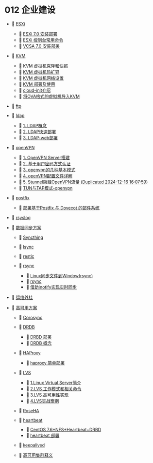 # 012 企业建设

* 📑 [ESXi](012%20企业建设/ESXi.md)

  * 📄 [ESXi 7.0 安装部署](012%20企业建设/ESXi/ESXi%207.0%20安装部署.md)
  * 📄 [ESXi 控制台常用命令](012%20企业建设/ESXi/ESXi%20控制台常用命令.md)
  * 📄 [VCSA 7.0 安装部署](012%20企业建设/ESXi/VCSA%207.0%20安装部署.md)
* 📑 [KVM](012%20企业建设/KVM.md)

  * 📄 [KVM 虚拟机克隆和快照](012%20企业建设/KVM/KVM%20虚拟机克隆和快照.md)
  * 📄 [KVM 虚拟机热扩容](012%20企业建设/KVM/KVM%20虚拟机热扩容.md)
  * 📄 [KVM 虚拟机网络设置](012%20企业建设/KVM/KVM%20虚拟机网络设置.md)
  * 📄 [KVM 部署及使用](012%20企业建设/KVM/KVM%20部署及使用.md)
  * 📄 [cloud-init介绍 ](012%20企业建设/KVM/cloud-init介绍%20.md)
  * 📄 [将OVA格式的虚拟机导入KVM](012%20企业建设/KVM/将OVA格式的虚拟机导入KVM.md)
* 📄 [ftp](012%20企业建设/ftp.md)
* 📑 [ldap](012%20企业建设/ldap.md)

  * 📄 [1. LDAP概念](012%20企业建设/ldap/1.%20LDAP概念.md)
  * 📄 [2. LDAP快速部署](012%20企业建设/ldap/2.%20LDAP快速部署.md)
  * 📄 [3. LDAP-web部署](012%20企业建设/ldap/3.%20LDAP-web部署.md)
* 📑 [openVPN](012%20企业建设/openVPN.md)

  * 📄 [1. OpenVPN Server搭建](012%20企业建设/openVPN/1.%20OpenVPN%20Server搭建.md)
  * 📄 [2. 基于用户密码方式认证](012%20企业建设/openVPN/2.%20基于用户密码方式认证.md)
  * 📄 [3. openvpn的几种基本模式](012%20企业建设/openVPN/3.%20openvpn的几种基本模式.md)
  * 📄 [4. openVPN配置文件详解](012%20企业建设/openVPN/4.%20openVPN配置文件详解.md)
  * 📄 [5. Stunnel隐藏OpenVPN流量 (Duplicated 2024-12-16 16:07:59)](012%20企业建设/openVPN/5.%20Stunnel隐藏OpenVPN流量%20(Duplicated%202024-12-16%2016_07_59).md)
  * 📄 [TUN与TAP模式-openvpn ](012%20企业建设/openVPN/TUN与TAP模式-openvpn%20.md)
* 📑 [postfix](012%20企业建设/postfix.md)

  * 📄 [部署基于Postfix 与 Dovecot 的邮件系统](012%20企业建设/postfix/部署基于Postfix%20与%20Dovecot%20的邮件系统.md)
* 📄 [rsyslog](012%20企业建设/rsyslog.md)
* 📑 [数据同步方案](012%20企业建设/数据同步方案.md)

  * 📄 [Syncthing](012%20企业建设/数据同步方案/Syncthing.md)
  * 📄 [lsync](012%20企业建设/数据同步方案/lsync.md)
  * 📄 [restic](012%20企业建设/数据同步方案/restic.md)
  * 📑 [rsync](012%20企业建设/数据同步方案/rsync.md)

    * 📄 [Linux同步文件到Window(rsync)](012%20企业建设/数据同步方案/rsync/Linux同步文件到Window(rsync).md)
    * 📄 [rsync](012%20企业建设/数据同步方案/rsync/linux环境下使用rsync在两台机器之间定时备份文件.md)
    * 📄 [借助inotify实现实时同步](012%20企业建设/数据同步方案/rsync/借助inotify实现实时同步.md)
* 📄 [运维外挂](012%20企业建设/运维外挂.md)
* 📑 [高可用方案](012%20企业建设/高可用方案.md)

  * 📄 [Corosync](012%20企业建设/高可用方案/Corosync.md)
  * 📑 [DRDB](012%20企业建设/高可用方案/DRDB.md)

    * 📄 [DRBD 部署](012%20企业建设/高可用方案/DRDB/DRBD%20部署.md)
    * 📄 [DRDB 概念](012%20企业建设/高可用方案/DRDB/DRDB%20概念.md)
  * 📑 [HAProxy](012%20企业建设/高可用方案/HAProxy.md)

    * 📄 [haproxy 简单部署](012%20企业建设/高可用方案/HAProxy/haproxy%20简单部署.md)
  * 📑 [LVS](012%20企业建设/高可用方案/LVS.md)

    * 📄 [1.Linux Virtual Server简介](012%20企业建设/高可用方案/LVS/1.Linux%20Virtual%20Server简介.md)
    * 📄 [2.LVS 工作模式和相关命令](012%20企业建设/高可用方案/LVS/2.LVS%20工作模式和相关命令.md)
    * 📄 [3.LVS 高可用性实现](012%20企业建设/高可用方案/LVS/3.LVS%20高可用性实现.md)
    * 📄 [4.LVS实战案例](012%20企业建设/高可用方案/LVS/4.LVS实战案例.md)
  * 📄 [RoseHA](012%20企业建设/高可用方案/RoseHA.md)
  * 📑 [heartbeat](012%20企业建设/高可用方案/heartbeat.md)

    * 📄 [CentOS 7.6+NFS+Heartbeat+DRBD](012%20企业建设/高可用方案/heartbeat/CentOS%207.6+NFS+Heartbeat+DRBD.md)
    * 📄 [heartbeat 部署](012%20企业建设/高可用方案/heartbeat/heartbeat%20部署.md)
  * 📄 [keepalived](012%20企业建设/高可用方案/keepalived.md)
  * 📄 [高可用集群释义](012%20企业建设/高可用方案/高可用集群释义.md)

‍

